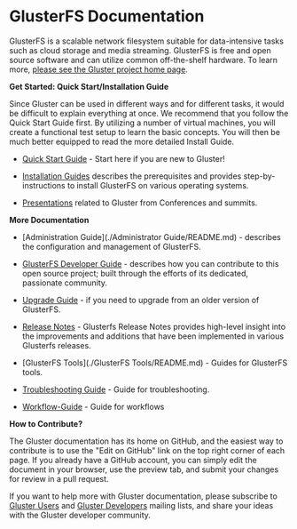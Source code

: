 # GlusterFS Documentation

GlusterFS is a scalable network filesystem
suitable for data-intensive tasks such as cloud storage and media streaming. 
GlusterFS is free and open source software and can utilize common off-the-shelf 
hardware. To learn more, [please see the Gluster project home page](http://www.gluster.org).

**Get Started: Quick Start/Installation Guide**  

Since Gluster can be used in different ways and for different tasks, it would be difficult 
to explain everything at once. We recommend that you follow the Quick Start Guide first. By 
utilizing a number of virtual machines, you will create a functional test setup to learn the 
basic concepts. You will then be much better equipped to read the more detailed
Install Guide.

-  [Quick Start Guide](./Quick-Start-Guide/Quickstart.md) - Start here if you are new to Gluster!

-  [Installation Guides](./Install-Guide/Overview.md) describes the prerequisites and provides step-by-instructions to install GlusterFS on various operating systems.

-  [Presentations](./presentations/index.md) related to Gluster from Conferences and summits.

**More Documentation**  

-  [Administration Guide](./Administrator Guide/README.md) - describes the configuration and management of GlusterFS. 

-  [GlusterFS Developer Guide](./Developer-guide/Developers-Index.md) - describes how you can contribute to this open source project; built through the efforts of its dedicated, passionate community. 

-  [Upgrade Guide](./Upgrade-Guide/README.md) - if you need to upgrade from an older version of GlusterFS.

-  [Release Notes](./release-notes/index.md) - Glusterfs Release Notes provides high-level insight into the improvements and  additions that have been implemented in various Glusterfs releases.

-  [GlusterFS Tools](./GlusterFS Tools/README.md) - Guides for GlusterFS tools.

-  [Troubleshooting Guide](./Troubleshooting/README.md) - Guide for troubleshooting.

-  [Workflow-Guide](./Workflow-Guide/Index.md) - Guide for workflows

**How to Contribute?**

The Gluster documentation has its home on GitHub, and the easiest way to contribute is to use 
the "Edit on GitHub" link on the top right corner of each page. If you already have a GitHub
account, you can simply edit the document in your browser, use the preview tab, and submit
your changes for review in a pull request.

If you want to help more with Gluster documentation, please subscribe to [Gluster 
Users](http://www.gluster.org/mailman/listinfo/gluster-users) and [Gluster 
Developers](http://www.gluster.org/mailman/listinfo/gluster-devel) mailing lists,
and share your ideas with the Gluster developer community.
